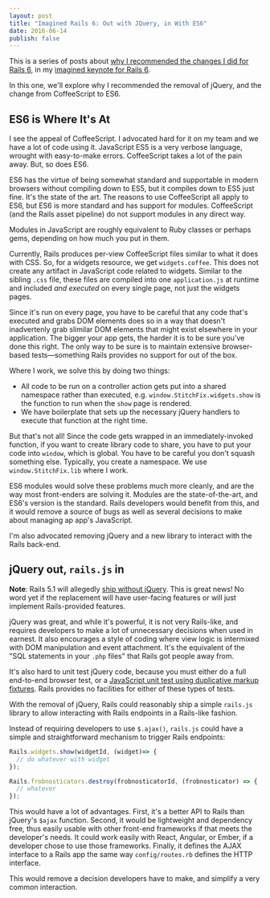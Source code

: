 ```yaml
---
layout: post
title: "Imagined Rails 6: Out with JQuery, in With ES6"
date: 2016-06-14
publish: false
---
```


This is a series of posts about [why I recommended the changes I did for Rails 6][rails6-why-intro], in my [imagined keynote
for Rails 6][rails6post].

In this one, we'll explore why I recommended the removal of jQuery, and the change from CoffeeScript to ES6.

<!-- more -->

## ES6 is Where It's At

I see the appeal of CoffeeScript.  I advocated hard for it on my team and we have a lot of code using it.  JavaScript ES5 is a very verbose language, wrought with easy-to-make errors.  CoffeeScript takes a lot of the pain away.  But, so does ES6. 

ES6 has the virtue of being somewhat standard and supportable in modern browsers without compiling down to ES5, but it compiles down to ES5 just fine.  It's the state of the art.  The reasons to use CoffeeScript all apply to ES6, but ES6 is more standard and has support for modules.  CoffeeScript (and the Rails asset pipeline) do not support modules in any direct way.

Modules in JavaScript are roughly equivalent to Ruby classes or perhaps gems, depending on how much you put in them.

Currently, Rails produces per-view CoffeeScript files similar to what it does with CSS.  So, for a widgets resource, we get `widgets.coffee`.  This does not create any artifact in JavaScript code related to widgets.  Similar to the sibling `.css` file, these files are compiled into one `application.js` at runtime and included *and executed* on every single page, not just the widgets pages.

Since it's run on every page, you have to be careful that any code that's executed and grabs DOM elements does so in a way that doesn't inadvertenly grab slimilar DOM elements that might exist elsewhere in your application.  The bigger your app gets, the harder it is to be sure you've done this right.  The only way to be sure is to maintain extensive browser-based tests—something Rails provides no support for out of the box.

Where I work, we solve this by doing two things:

* All code to be run on a controller action gets put into a shared namespace rather than executed, e.g. `window.StitchFix.widgets.show` is the function to run when the `show` page is rendered.
* We have boilerplate that sets up the necessary jQuery handlers to execute that function at the right time.

But that's not all!  Since the code gets wrapped in an immediately-invoked function, if you want to create library code to share, you have to put your code into `window`, which is global.  You have to be careful you don't squash something else.  Typically, you create a namespace.  We use `window.StitchFix.lib` where I work.

ES6 modules would solve these problems much more cleanly, and are the way most front-enders are solving it.  Modules are the state-of-the-art, and ES6's version is the standard.  Rails developers would benefit from this, and it would remove a source of bugs as well as several decisions to make about managing ap app's JavaScript.

I'm also advocated removing jQuery and a new library to interact with the Rails back-end.

## jQuery out, `rails.js` in

**Note**: Rails 5.1 will allegedly [ship without jQuery](https://github.com/rails/rails/issues/25208).  This is great news!  No word yet if the replacement will have user-facing features or will just implement Rails-provided features.

jQuery was great, and while it's powerful, it is not very Rails-like, and requires developers to make a lot of unnecessary decisions when used in earnest.  It also encourages a style of coding where view logic is intermixed with DOM manipulation and event attachment.  It's the equivalent of the "SQL statements in your `.php` files" that Rails got people away from.

It's also hard to unit test jQuery code, because you must either do a full end-to-end browser test, or a [JavaScript unit test using duplicative markup fixtures](http://naildrivin5.com/blog/2013/04/10/the-painful-world-of-javascript-testing.html).  Rails provides no facilities for either of these types of tests.

With the removal of jQuery, Rails could reasonably ship a simple `rails.js` library to allow interacting with Rails endpoints in a Rails-like fashion.

Instead of requiring developers to use `$.ajax()`, `rails.js` could have a simple and straightforward mechanism to trigger Rails endpoints:

```javascript
Rails.widgets.show(widgetId, (widget)=> {
  // do whatever with widget
});

Rails.frobnosticators.destroy(frobnosticatorId, (frobnosticator) => {
  // whatever
});
```

This would have a lot of advantages.  First, it's a better API to Rails than jQuery's `$ajax` function.  Second, it would be lightweight and dependency free, thus easily usable with other front-end frameworks if that meets the developer's needs.  It could work easily with React, Angular, or Ember, if a developer chose to use those frameworks.  Finally, it defines the AJAX interface to a Rails app the same way `config/routes.rb` defines the HTTP interface.

This would remove a decision developers have to make, and simplify a very common interaction.

[rails6-why-intro]: http://naildrivin5.com/blog/2016/06/12/why-did-i-recommend-XX-for-rails-6.html
[rails6post]: http://naildrivin5.com/blog/2016/05/17/announcing-rails-6-an-imagined-roadmap.html
